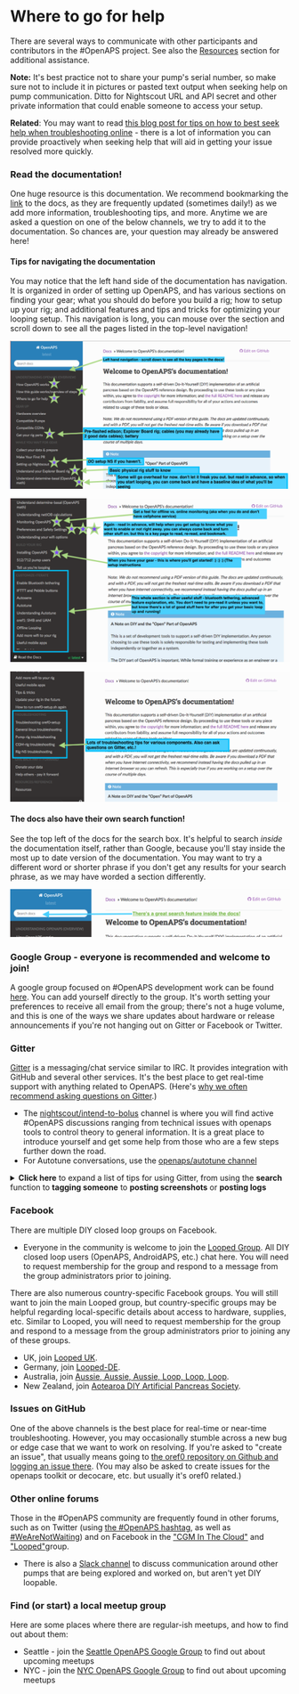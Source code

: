 # Where to go for help

There are several ways to communicate with other participants and contributors in the #OpenAPS project. See also the [Resources](../Resources/index.rst) section for additional assistance.

**Note:** It's best practice not to share your pump's serial number, so make sure not to include it in pictures or pasted text output when seeking help on pump communication. Ditto for Nightscout URL and API secret and other private information that could enable someone to access your setup.

**Related**: You may want to read [this blog post for tips on how to best seek help when troubleshooting online](https://diyps.org/2017/03/19/tips-for-troubleshooting-diy-diabetes-devices-openaps-or-otherwise/) - there is a lot of information you can provide proactively when seeking help that will aid in getting your issue resolved more quickly.

### Read the documentation!

One huge resource is this documentation. We recommend bookmarking the [link](http://openaps.readthedocs.org/en/latest/) to the docs, as they are frequently updated (sometimes daily!) as we add more information, troubleshooting tips, and more. Anytime we are asked a question on one of the below channels, we try to add it to the documentation. So chances are, your question may already be answered here!

#### Tips for navigating the documentation

You may notice that the left hand side of the documentation has navigation. It is organized in order of setting up OpenAPS, and has various sections on finding your gear; what you should do before you build a rig; how to setup up your rig; and additional  features and tips and tricks for optimizing your looping setup. This navigation is long, you can mouse over the section and scroll down to see all the pages listed in the top-level navigation!

![Show documentation navigation](../Images/Understand_documentation_basic_1.png)

![Show documentation navigation 2](../Images/Understand_documentation_basic_2.png)

![Show troubleshooting section of docs](../Images/Troublshooting_docs_section.png)

#### The docs also have their own search function!

See the top left of the docs for the search box. It's helpful to search *inside* the documentation itself, rather than Google, because you'll stay inside the most up to date version of the documentation. You may want to try a different word or shorter phrase if you don't get any results for your search phrase, as we may have worded a section differently.

![Show documentation search](../Images/Search_documentation.png)

### Google Group - everyone is recommended and welcome to join!
A google group focused on #OpenAPS development work can be found [here](https://groups.google.com/d/forum/openaps-dev). You can add yourself directly to the group. It's worth setting your preferences to receive all email from the group; there's not a huge volume, and this is one of the ways we share updates about hardware or release announcements if you're not hanging out on Gitter or Facebook or Twitter.

### Gitter
[Gitter](https://gitter.im/) is a messaging/chat service similar to IRC. It provides integration with GitHub and several other services. It's the best place to get real-time support with anything related to OpenAPS. (Here's [why we often recommend asking questions on Gitter](https://diyps.org/2016/08/17/why-you-should-post-questions-in-gitter/).)

* The [nightscout/intend-to-bolus]( https://gitter.im/nightscout/intend-to-bolus) channel is where you will find active #OpenAPS discussions ranging from technical issues with openaps tools to control theory to general information. It is a great place to introduce yourself and get some help from those who are a few steps further down the road.
* For Autotune conversations, use the [openaps/autotune channel](https://gitter.im/openaps/autotune)

<details>
  <summary><b>Click here</b> to expand a list of tips for using Gitter, from using the <b>search</b> function to <b>tagging someone</b> to <b>posting screenshots</b> or <b>posting logs</b></summary>
<br>

**Search** 
Gitter has a search function to find old information, but since it isn't threaded conversations, you may need to spend some time reading the posts after the search result to find the ultimate resolution to the question.  So, if you find a particularly useful bit of information that you couldn't find in the docs...please make a [PR to the docs](http://openaps.readthedocs.io/en/latest/docs/Resources/my-first-pr.html) so that the information is permanently stored for others to find.

**Tag/mention someone**
Tag someone! You can tag particular people if you are responding to them directly by using the `@` symbol and then typing their username.  This will help notify the person that you are "speaking to them".  If someone asks you for information that shouldn't be shared in the public channel, you can also private message people by hovering over their profile picture and choosing the "chat privately" button. Please do not abuse the tagging or PM features: most questions are best asked untagged in the appropriate channel, so that anyone can respond to them as soon as they read Gitter and see the question. There are people from all over the world online at all hours who can help with most kinds of questions, and the core developers usually read every message in Gitter a few times per day and try to answer any questions that got missed.

![Gitter PM sample](../Images/gitter_pm.jpg)

**Posting photos or screenshots in Gitter**

Gitter has a mobile app which works great for posting text, but does not allow for posting images directly.  If you need to post a photo using the mobile app, you'll have to host your photo file somewhere like Dropbox and post the link to the file location.

Using the desktop application, you can simply drag and drop the file into the Gitter chat window.  The file will upload and then display in the chat thread after a short period of time to upload.

**Posting logs**

Posting copy-paste code from your rig is also another valuable activity for troubleshooting.  To post a single line of information, you can use the single-backtick-quote that is found on the key to the left of the number 1 key on the keyboard.  (hint: it is under the ~ on the same key).  You can also long-press the single quote key on your iPhone keypad to bring up the single-backtick-quote that will work in Gitter.  If you start and stop a portion of your text with those single quotes, it will `look like this`.

Posting multiple lines of copy-paste from your rig will also sometimes be needed.  You can do that by:

* start a single line of 3 single quotes (the same one we used in the example above)
* press `control-enter` to get a new line started
* paste the lines of code that you want to post
* press `control-enter` again to get another new line
* enter 3 single quotes to end the section

The copy-pasted lines should have 3 backticks on the line above and the line below.  The example below shows, on the bottom, how the formatted text yielded the black box of text in Gitter.  Using this format helps troubleshooters read your information easier than unformatted copy and paste.

![Gitter tickmarks](../Images/gitter_marks.jpg)

</details>

### Facebook

There are multiple DIY closed loop groups on Facebook. 

* Everyone in the community is welcome to join the [Looped Group](https://www.facebook.com/groups/TheLoopedGroup/?fref=nf). All DIY closed loop users (OpenAPS, AndroidAPS, etc.) chat here.  You will need to request membership for the group and respond to a message from the group administrators prior to joining.

There are also numerous country-specific Facebook groups. You will still want to join the main Looped group, but country-specific groups may be helpful regarding local-specific details about access to hardware, supplies, etc. Similar to Looped, you will need to request membership for the group and respond to a message from the group administrators prior to joining any of these groups.

* UK, join [Looped UK](https://www.facebook.com/groups/LoopedUK/). 
* Germany, join [Looped-DE](https://www.facebook.com/groups/loopedDE/). 
* Australia, join [Aussie, Aussie, Aussie, Loop, Loop, Loop](https://www.facebook.com/groups/1558147697576040/). 
* New Zealand, join [Aotearoa DIY Artificial Pancreas Society](https://www.facebook.com/groups/1405899059555406/).


### Issues on GitHub
One of the above channels is the best place for real-time or near-time troubleshooting. However, you may occasionally stumble across a new bug or edge case that we want to work on resolving. If you're asked to "create an issue", that usually means going to [the oref0 repository on Github and logging an issue there](https://github.com/openaps/oref0/issues). (You may also be asked to create issues for the openaps toolkit or decocare, etc. but usually it's oref0 related.) 

### Other online forums
Those in the #OpenAPS community are frequently found in other forums, such as on Twitter (using [the #OpenAPS hashtag](https://twitter.com/search?f=tweets&vertical=default&q=%23OpenAPS&src=typd), as well as [#WeAreNotWaiting](https://twitter.com/search?f=tweets&vertical=default&q=%23WeAreNotWaiting&src=typd)) and on Facebook in the ["CGM In The Cloud"](https://www.facebook.com/groups/cgminthecloud/) and ["Looped"](https://www.facebook.com/groups/TheLoopedGroup/)group.

* There is also a [Slack channel](https://omniapsslack.azurewebsites.net/) to discuss communication around other pumps that are being explored and worked on, but aren't yet DIY loopable.

### Find (or start) a local meetup group

Here are some places where there are regular-ish meetups, and how to find out about them:
* Seattle - join the [Seattle OpenAPS Google Group](https://groups.google.com/forum/#!forum/seattleopenaps) to find out about upcoming meetups
* NYC - join the [NYC OpenAPS Google Group](https://groups.google.com/forum/#!forum/openaps-nyc) to find out about upcoming meetups
